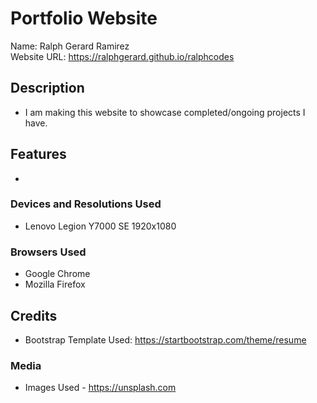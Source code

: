 
<h1>Portfolio Website</h1>

Name: Ralph Gerard Ramirez<br>
Website URL: https://ralphgerard.github.io/ralphcodes 

<h2>Description</h2>

* I am making this website to showcase completed/ongoing projects I have.

<h2>Features</h2>

* 

<h3>Devices and Resolutions Used</h3>

* Lenovo Legion Y7000 SE 1920x1080

<h3>Browsers Used</h3>

* Google Chrome
* Mozilla Firefox

<h2>Credits</h2>

* Bootstrap Template Used: https://startbootstrap.com/theme/resume

<h3>Media</h3>

* Images Used - https://unsplash.com

